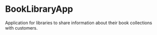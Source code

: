 # BookLibraryApp
Application for libraries to share information about their book collections with customers.
